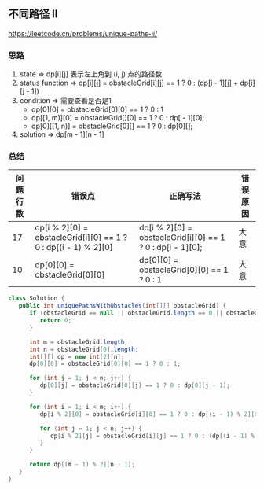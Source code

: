 ## 不同路径 II

<https://leetcode.cn/problems/unique-paths-ii/>

### 思路

1. state => dp[i][j] 表示左上角到 (i, j) 点的路径数
2. status function => dp[i][j] = obstacleGrid[i][j] == 1 ? 0 : (dp[i - 1][j] + dp[i][j - 1])
3. condition => 需要查看是否是1
    - dp[0][0] = obstacleGrid[0][0] == 1 ? 0 : 1
    - dp[[1, m)][0] = obstacleGrid[<index>][0] == 1 ? 0 : dp[<index> - 1][0];
    - dp[0][[1, n)] = obstacleGrid[0][<index>] == 1 ? 0 : dp[0][<index>];
4. solution => dp[m - 1][n - 1]

### 总结

| 问题行数 | 错误点                                                             | 正确写法                                                       | 错误原因 |
|------|-----------------------------------------------------------------|------------------------------------------------------------|------|
| 17   | dp[i % 2][0] = obstacleGrid[i][0] == 1 ? 0 : dp[(i - 1) % 2][0] | dp[i % 2][0] = obstacleGrid[i][0] == 1 ? 0 : dp[i - 1][0]; | 大意   |
| 10   | dp[0][0] = obstacleGrid[0][0]                                   | dp[0][0] = obstacleGrid[0][0] == 1 ? 0 : 1                 | 大意   |

```java
class Solution {
   public int uniquePathsWithObstacles(int[][] obstacleGrid) {
      if (obstacleGrid == null || obstacleGrid.length == 0 || obstacleGrid[0] == null || obstacleGrid[0].length == 0) {
         return 0;
      }

      int m = obstacleGrid.length;
      int n = obstacleGrid[0].length;
      int[][] dp = new int[2][n];
      dp[0][0] = obstacleGrid[0][0] == 1 ? 0 : 1;

      for (int j = 1; j < n; j++) {
         dp[0][j] = obstacleGrid[0][j] == 1 ? 0 : dp[0][j - 1];
      }

      for (int i = 1; i < m; i++) {
         dp[i % 2][0] = obstacleGrid[i][0] == 1 ? 0 : dp[(i - 1) % 2][0];

         for (int j = 1; j < n; j++) {
            dp[i % 2][j] = obstacleGrid[i][j] == 1 ? 0 : (dp[(i - 1) % 2][j] + dp[i % 2][j - 1]);
         }
      }

      return dp[(m - 1) % 2][n - 1];
   }
}
```
